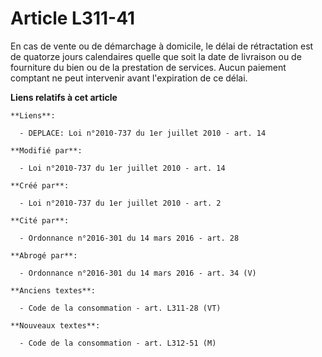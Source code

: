 # Article L311-41

En cas de vente ou de démarchage à domicile, le délai de rétractation est de quatorze jours calendaires quelle que soit la
date de livraison ou de fourniture du bien ou de la prestation de services. Aucun paiement comptant ne peut intervenir avant
l'expiration de ce délai.

**Liens relatifs à cet article**

	**Liens**:

	  - DEPLACE: Loi n°2010-737 du 1er juillet 2010 - art. 14

	**Modifié par**:

	  - Loi n°2010-737 du 1er juillet 2010 - art. 14

	**Créé par**:

	  - Loi n°2010-737 du 1er juillet 2010 - art. 2

	**Cité par**:

	  - Ordonnance n°2016-301 du 14 mars 2016 - art. 28

	**Abrogé par**:

	  - Ordonnance n°2016-301 du 14 mars 2016 - art. 34 (V)

	**Anciens textes**:

	  - Code de la consommation - art. L311-28 (VT)

	**Nouveaux textes**:

	  - Code de la consommation - art. L312-51 (M)
